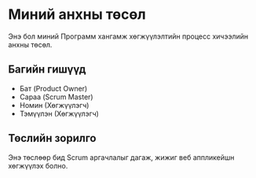 # Миний анхны төсөл 
Энэ бол миний Программ хангамж хөгжүүлэлтийн процесс 
хичээлийн анхны төсөл. 
## Багийн гишүүд 
   - Бат (Product Owner) 
   - Сараа (Scrum Master) 
   - Номин (Хөгжүүлэгч) 
   - Тэмүүлэн (Хөгжүүлэгч) 
## Төслийн зорилго 
Энэ төслөөр бид Scrum аргачлалыг дагаж, жижиг веб аппликейшн 
хөгжүүлэх болно. 